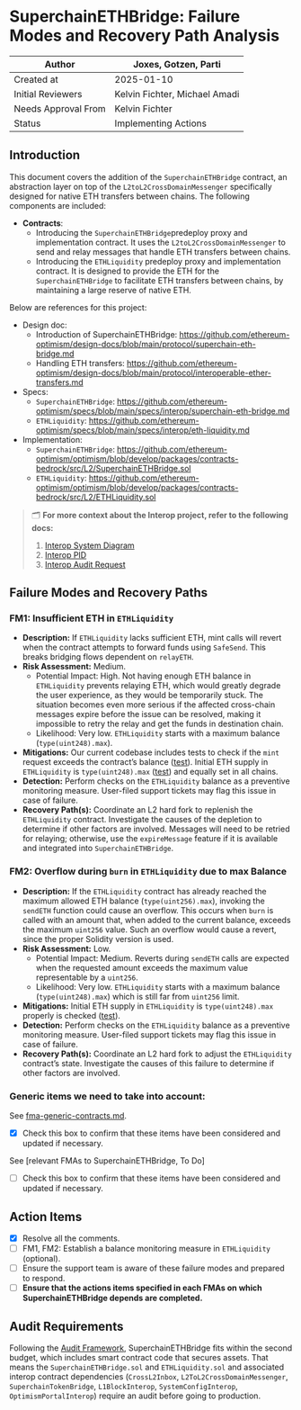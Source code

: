 # SuperchainETHBridge: Failure Modes and Recovery Path Analysis

| Author | Joxes, Gotzen, Parti |
| --- | --- |
| Created at | 2025-01-10 |
| Initial Reviewers | Kelvin Fichter, Michael Amadi |
| Needs Approval From | Kelvin Fichter |
| Status | Implementing Actions |

## Introduction

This document covers the addition of the `SuperchainETHBridge` contract, an abstraction layer on top of the `L2toL2CrossDomainMessenger` specifically designed for native ETH transfers between chains. The following components are included:

- **Contracts**:
    - Introducing the `SuperchainETHBridge`predeploy proxy and implementation contract. It uses the `L2toL2CrossDomainMessenger` to send and relay messages that handle ETH transfers between chains.
    - Introducing the `ETHLiquidity` predeploy proxy and implementation contract. It is designed to provide the ETH for the `SuperchainETHBridge` to facilitate ETH transfers between chains, by maintaining a large reserve of native ETH.

Below are references for this project:

- Design doc:
    - Introduction of SuperchainETHBridge: https://github.com/ethereum-optimism/design-docs/blob/main/protocol/superchain-eth-bridge.md
    - Handling ETH transfers: https://github.com/ethereum-optimism/design-docs/blob/main/protocol/interoperable-ether-transfers.md
- Specs: 
   - `SuperchainETHBridge`: https://github.com/ethereum-optimism/specs/blob/main/specs/interop/superchain-eth-bridge.md
   - `ETHLiquidity`: https://github.com/ethereum-optimism/specs/blob/main/specs/interop/eth-liquidity.md
- Implementation:
    - `SuperchainETHBridge`: https://github.com/ethereum-optimism/optimism/blob/develop/packages/contracts-bedrock/src/L2/SuperchainETHBridge.sol
    - `ETHLiquidity`: https://github.com/ethereum-optimism/optimism/blob/develop/packages/contracts-bedrock/src/L2/ETHLiquidity.sol


>🗂️ **For more context about the Interop project, refer to the following docs:**
> 1. [Interop System Diagram](https://www.notion.so/16c8052fcbb24b93ad1a539b5f8db4c1?pvs=21)
> 2. [Interop PID](https://www.notion.so/16c8052fcbb24b93ad1a539b5f8db4c1?pvs=21)
> 3. [Interop Audit Request](https://docs.google.com/document/d/1Rcuzbsguh7koT2jFru5ft9T8zAvjBEzbt0zF5LNQQ08/edit?tab=t.0)



## Failure Modes and Recovery Paths

### FM1: Insufficient ETH in `ETHLiquidity`

- **Description:** If `ETHLiquidity` lacks sufficient ETH, mint calls will revert when the contract attempts to forward funds using `SafeSend`. This breaks bridging flows dependent on `relayETH`.
- **Risk Assessment:** Medium.
    - Potential Impact: High. Not having enough ETH balance in `ETHLiquidity` prevents relaying ETH, which would greatly degrade the user experience, as they would be temporarily stuck. The situation becomes even more serious if the affected cross-chain messages expire before the issue can be resolved, making it impossible to retry the relay and get the funds in destination chain.  
    - Likelihood: Very low. `ETHLiquidity` starts with a maximum balance (`type(uint248).max`).
- **Mitigations:** Our current codebase includes tests to check if the `mint` request exceeds the contract’s balance ([test](https://github.com/ethereum-optimism/optimism/blob/dd37e6192c37ed4c5b18df0269f065f378c495cc/packages/contracts-bedrock/test/L2/ETHLiquidity.t.sol#L103)). Initial ETH supply in `ETHLiquidity` is `type(uint248).max` ([test](https://github.com/ethereum-optimism/optimism/blob/dd37e6192c37ed4c5b18df0269f065f378c495cc/packages/contracts-bedrock/test/L2/ETHLiquidity.t.sol#L29)) and equally set in all chains.
- **Detection:** Perform checks on the `ETHLiquidity` balance as a preventive monitoring measure. User-filed support tickets may flag this issue in case of failure.
- **Recovery Path(s):** Coordinate an L2 hard fork to replenish the `ETHLiquidity` contract. Investigate the causes of the depletion to determine if other factors are involved. Messages will need to be retried for relaying; otherwise, use the `expireMessage` feature if it is available and integrated into `SuperchainETHBridge`.

### FM2: Overflow during `burn` in `ETHLiquidity` due to max Balance

- **Description:** If the `ETHLiquidity` contract has already reached the maximum allowed ETH balance (`type(uint256).max`), invoking the `sendETH` function could cause an overflow. This occurs when `burn` is called with an amount that, when added to the current balance, exceeds the maximum `uint256` value. Such an overflow would cause a revert, since the proper Solidity version is used.
- **Risk Assessment:** Low.
    - Potential Impact: Medium. Reverts during `sendETH` calls are expected when the requested amount exceeds the maximum value representable by a `uint256`.
    - Likelihood: Very low. `ETHLiquidity` starts with a maximum balance (`type(uint248).max`) which is still far from `uint256` limit.
- **Mitigations:** Initial ETH supply in `ETHLiquidity` is `type(uint248).max` properly is checked ([test](https://github.com/ethereum-optimism/optimism/blob/dd37e6192c37ed4c5b18df0269f065f378c495cc/packages/contracts-bedrock/test/L2/ETHLiquidity.t.sol#L29)).
- **Detection:** Perform checks on the `ETHLiquidity` balance as a preventive monitoring measure. User-filed support tickets may flag this issue in case of failure.
- **Recovery Path(s):** Coordinate an L2 hard fork to adjust the `ETHLiquidity` contract’s state. Investigate the causes of this failure to determine if other factors are involved.

### Generic items we need to take into account:

See [fma-generic-contracts.md](https://github.com/ethereum-optimism/design-docs/blob/main/security/fma-generic-contracts.md).

- [x]  Check this box to confirm that these items have been considered and updated if necessary.

See [relevant FMAs to SuperchainETHBridge, To Do] 

- [ ]  Check this box to confirm that these items have been considered and updated if necessary.

## Action Items

- [x]  Resolve all the comments.
- [ ]  FM1, FM2: Establish a balance monitoring measure in `ETHLiquidity` (optional).
- [ ]  Ensure the support team is aware of these failure modes and prepared to respond.
- [ ]  **Ensure that the actions items specified in each FMAs on which SuperchainETHBridge depends are completed.**

## Audit Requirements

Following the [Audit Framework](https://gov.optimism.io/t/op-labs-audit-framework-when-to-get-external-security-review-and-how-to-prepare-for-it/6864), SuperchainETHBridge fits within the second budget, which includes smart contract code that secures assets. That means the `SuperchainETHBridge.sol` and `ETHLiquidity.sol` and associated interop contract dependencies (`CrossL2Inbox`, `L2ToL2CrossDomainMessenger`, `SuperchainTokenBridge`, `L1BlockInterop`, `SystemConfigInterop`, `OptimismPortalInterop`) require an audit before going to production.
